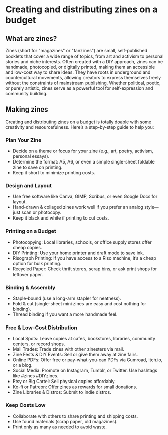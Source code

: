 # Creating and distributing zines on a budget

## What are zines?

Zines (short for "magazines" or "fanzines") are small, self-published booklets that cover a wide range of topics, from art and activism to personal stories and niche interests. Often created with a DIY approach, zines can be handmade, photocopied, or digitally printed, making them an accessible and low-cost way to share ideas. They have roots in underground and countercultural movements, allowing creators to express themselves freely without the constraints of mainstream publishing. Whether political, poetic, or purely artistic, zines serve as a powerful tool for self-expression and community building.

## Making zines

Creating and distributing zines on a budget is totally doable with some creativity and resourcefulness. Here’s a step-by-step guide to help you:

### Plan Your Zine

* Decide on a theme or focus for your zine (e.g., art, poetry, activism, personal essays).
* Determine the format: A5, A6, or even a simple single-sheet foldable zine to save on printing.
* Keep it short to minimize printing costs.

### Design and Layout

* Use free software like Canva, GIMP, Scribus, or even Google Docs for layout.
* Hand-drawn & collaged zines work well if you prefer an analog style—just scan or photocopy.
* Keep it black and white if printing to cut costs.

### Printing on a Budget

* Photocopying: Local libraries, schools, or office supply stores offer cheap copies.
* DIY Printing: Use your home printer and draft mode to save ink.
* Risograph Printing: If you have access to a Riso machine, it’s a cheap option for bulk printing.
* Recycled Paper: Check thrift stores, scrap bins, or ask print shops for leftover paper.

### Binding & Assembly

* Staple-bound (use a long-arm stapler for neatness).
* Fold & cut (single-sheet mini zines are easy and cost nothing for binding).
* Thread binding if you want a more handmade feel.

### Free & Low-Cost Distribution

* Local Spots: Leave copies at cafes, bookstores, libraries, community centers, or record shops.
* Mail Trades: Trade zines with other zinesters via mail.
* Zine Fests & DIY Events: Sell or give them away at zine fairs.
* Online PDFs: Offer free or pay-what-you-can PDFs via Gumroad, Itch.io, or a blog.
* Social Media: Promote on Instagram, Tumblr, or Twitter. Use hashtags like #zines #DIYzines.
* Etsy or Big Cartel: Sell physical copies affordably.
* Ko-fi or Patreon: Offer zines as rewards for small donations.
* Zine Libraries & Distros: Submit to indie distros.

### Keep Costs Low

* Collaborate with others to share printing and shipping costs.
* Use found materials (scrap paper, old magazines).
* Print only as many as needed to avoid waste.
